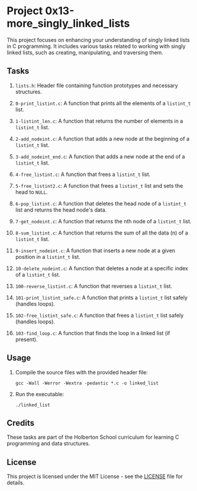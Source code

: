 # Project 0x13-more_singly_linked_lists

This project focuses on enhancing your understanding of singly linked lists in C programming. It includes various tasks related to working with singly linked lists, such as creating, manipulating, and traversing them.

## Tasks

1. `lists.h`: Header file containing function prototypes and necessary structures.

2. `0-print_listint.c`: A function that prints all the elements of a `listint_t` list.

3. `1-listint_len.c`: A function that returns the number of elements in a `listint_t` list.

4. `2-add_nodeint.c`: A function that adds a new node at the beginning of a `listint_t` list.

5. `3-add_nodeint_end.c`: A function that adds a new node at the end of a `listint_t` list.

6. `4-free_listint.c`: A function that frees a `listint_t` list.

7. `5-free_listint2.c`: A function that frees a `listint_t` list and sets the head to `NULL`.

8. `6-pop_listint.c`: A function that deletes the head node of a `listint_t` list and returns the head node's data.

9. `7-get_nodeint.c`: A function that returns the nth node of a `listint_t` list.

10. `8-sum_listint.c`: A function that returns the sum of all the data (n) of a `listint_t` list.

11. `9-insert_nodeint.c`: A function that inserts a new node at a given position in a `listint_t` list.

12. `10-delete_nodeint.c`: A function that deletes a node at a specific index of a `listint_t` list.

13. `100-reverse_listint.c`: A function that reverses a `listint_t` list.

14. `101-print_listint_safe.c`: A function that prints a `listint_t` list safely (handles loops).

15. `102-free_listint_safe.c`: A function that frees a `listint_t` list safely (handles loops).

16. `103-find_loop.c`: A function that finds the loop in a linked list (if present).

## Usage

1. Compile the source files with the provided header file:
   ```
   gcc -Wall -Werror -Wextra -pedantic *.c -o linked_list
   ```

2. Run the executable:
   ```
   ./linked_list
   ```

## Credits

These tasks are part of the Holberton School curriculum for learning C programming and data structures.

## License

This project is licensed under the MIT License - see the [LICENSE](LICENSE) file for details.
```
